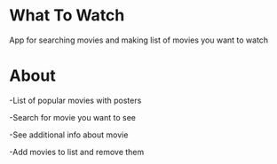 <h1>What To Watch</h1>
<p>App for searching movies and making list of movies you want to watch</p>
<h1>About</h1>
<p>-List of popular movies with posters</p>
<p>-Search for movie you want to see</p>
<p>-See additional info about movie</p>
<p>-Add movies to list and remove them</p>

